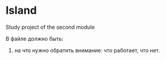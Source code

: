# Island
Study project of the second module

В файле должно быть:

1. на что нужно обратить внимание: что работает, что нет. 

